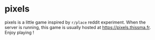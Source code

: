 # pixels

pixels is a little game inspired by `r/place` reddit experiment.
When the server is running, this game is usually hosted at https://pixels.thissma.fr. Enjoy playing !
